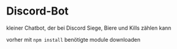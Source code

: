 # Discord-Bot
kleiner Chatbot, der bei Discord Siege, Biere und Kills zählen kann

vorher mit 
`npm install`
benötigte module downloaden
